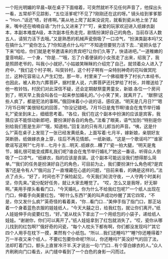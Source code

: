 一个阳光明媚的早晨~联在桌子下面缩着，可突然就听不见任何声音了，他探出头一看，五常却不见踪影，“五位活爹呢?不见了?刚刚还在这的呀。”
镜头给到爹爹那 ~
“Hon..”话还“啧，好疼啊。”美从地上爬了起来没说完，就看到瓷从地上坐了起来，嘴中还在喃喃自语:“为什么又进来了?”“叮，亲爱的玩家欢迎进入纸嫁衣副本，本副本难度A级，本次副本任务走完，剧情扮演好自己的角色，当前存活人数五人，请努力活下去哦。”又是熟悉的机械声瓷倒吸了一口凉气，“扮演类副本吗?又在搞什么?”“瓷你怎么了?你知道点什么吗?”“不知道但要努力活下去…”瓷把头低了下来“哈哈，你们就是老爷邀请来的贵宾吧?让你们久等了，快请进吧。”一道稚嫩的童音响起，一个身，“你是…”“哦，忘了介着便装的小女孩走了出来，绍我了，我是照顾老爷的，叫我小小就好。”小姑娘笑眯眯的介绍完了自己，就领着众人进入了府中，“我们这个村子啊，叫奘铃村，这个村子啊有一朵特别神奇的花叫做冥陀兰，这种花容易让人产生幻觉。那一年，村里来了一个佛祖赠予了村长六本经书，也因此，被人称为六葬菩萨，据村里人说，六葬菩萨还托梦给了村长，并赠送给了他一枚铃铛，村民们对此深信不疑，还会定期献祭童男童女，新娘.各位一个房间到了，明天早上我会叫各位一起来参加婚礼的。”小小笑了笑，就离开了。
“献祭!这些人疯了，都是犯法的事啊。”俄回味着小小说的话，感叹道。“明天是几月日?”“嗯7月15日啊”美很轻松的回答，“你没记错吧。7月15日是鬼节啊!谁会在鬼节举行婚礼?”瓷坐到床上，细细思考着。“各位，我们在这个副本中扮演的应该是宾客，我猜应该不能惊动新郎吧，要扮演好各自的角色。”法看了眼美，语气加到:“特别是你别给我们惹是生非!”“哦，知道啦。”回复法的只有吊儿郎当的声音。“咦，这是什么?”英在桌子上发现了一张已经发黄纸条，上面写着:七月半，嫁新娘，亲朋好友哭断肠，纸做嫁衣身上穿，往后不再见情郎。一纸新娘。“这是一个歌谣吗?”“谁家歌谣写这啊?“七月半...七月十五...明天..纸嫁衣...糟了!”瓷一拍大腿，“明天是鬼节，婚礼很可能变成葬礼我们呢?谁会在鬼节举行婚礼?”她这一番话，听得众人倒吸了一口凉气，“纸嫁衣，指的应该是丧装。这个副本可能远没我们想得那么简单。”“我们的任务是扮演好自己的角色，可目前为止，我们要扮演什么角色呢?是宾客?还是令有人?”俄问出了一直埋藏在心底的问题，“目前来看，的确是这样的。”法点了点头，“好了，时间也不了保险起见，今天我们轮流守夜，一人守两个时美利坚，你先来。”瓷分配好任务，就让大家去睡觉了。
“哎，怎么又是我呀，好无聊啊。”美用手撑头看看门口，“今天婚礼，你为什么不给我红包呢?”一个纸人出现在门口，伸着手向美要红包，“啊!什么东西?”美的叫声成功吵醒了其它四常，“不是，你又发什么疯?”英奇怪的看着美，“你...看门口…”美伸手指了指门口，那正站着一个身着蓝色衣服的娃娃纸人，“今天大囍之日，给我红包，就让你们离开。”纸人娃娃伸手向瓷要红包，“好。”瓷从枕头下拿出了一个用纸包的小袋子，递给纸人娃娃。“谢谢你，你们可以离开了。”纸人娃娃拿到了红包就消失了。“哎，瓷你从哪儿找到的红包啊?”俄好奇的问瓷，“每个人枕头下都有啊，你们都没发现吗?”其它四个人用手在枕下一摸，果然有个小纸包。“所以...我们还睡吗?”“睡?你还睡得着?万一半夜又来个纸人，不要红包要你命呢?所以，你还睡吗?”英没好气的回了法，法却盯着门口，额头上直冒冷汗半.天才说出一句:“门口...有个穿白嫁衣的人。”众人齐刷刷向门口看去，从门缝中看到了一个白色的身影一闪而过。
